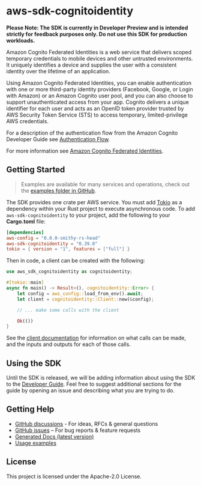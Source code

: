 # aws-sdk-cognitoidentity

**Please Note: The SDK is currently in Developer Preview and is intended strictly for
feedback purposes only. Do not use this SDK for production workloads.**

Amazon Cognito Federated Identities is a web service that delivers scoped temporary credentials to mobile devices and other untrusted environments. It uniquely identifies a device and supplies the user with a consistent identity over the lifetime of an application.

Using Amazon Cognito Federated Identities, you can enable authentication with one or more third-party identity providers (Facebook, Google, or Login with Amazon) or an Amazon Cognito user pool, and you can also choose to support unauthenticated access from your app. Cognito delivers a unique identifier for each user and acts as an OpenID token provider trusted by AWS Security Token Service (STS) to access temporary, limited-privilege AWS credentials.

For a description of the authentication flow from the Amazon Cognito Developer Guide see [Authentication Flow](https://docs.aws.amazon.com/cognito/latest/developerguide/authentication-flow.html).

For more information see [Amazon Cognito Federated Identities](https://docs.aws.amazon.com/cognito/latest/developerguide/cognito-identity.html).

## Getting Started

> Examples are available for many services and operations, check out the
> [examples folder in GitHub](https://github.com/awslabs/aws-sdk-rust/tree/main/examples).

The SDK provides one crate per AWS service. You must add [Tokio](https://crates.io/crates/tokio)
as a dependency within your Rust project to execute asynchronous code. To add `aws-sdk-cognitoidentity` to
your project, add the following to your **Cargo.toml** file:

```toml
[dependencies]
aws-config = "0.0.0-smithy-rs-head"
aws-sdk-cognitoidentity = "0.39.0"
tokio = { version = "1", features = ["full"] }
```

Then in code, a client can be created with the following:

```rust
use aws_sdk_cognitoidentity as cognitoidentity;

#[tokio::main]
async fn main() -> Result<(), cognitoidentity::Error> {
    let config = aws_config::load_from_env().await;
    let client = cognitoidentity::Client::new(&config);

    // ... make some calls with the client

    Ok(())
}
```

See the [client documentation](https://docs.rs/aws-sdk-cognitoidentity/latest/aws_sdk_cognitoidentity/client/struct.Client.html)
for information on what calls can be made, and the inputs and outputs for each of those calls.

## Using the SDK

Until the SDK is released, we will be adding information about using the SDK to the
[Developer Guide](https://docs.aws.amazon.com/sdk-for-rust/latest/dg/welcome.html). Feel free to suggest
additional sections for the guide by opening an issue and describing what you are trying to do.

## Getting Help

* [GitHub discussions](https://github.com/awslabs/aws-sdk-rust/discussions) - For ideas, RFCs & general questions
* [GitHub issues](https://github.com/awslabs/aws-sdk-rust/issues/new/choose) – For bug reports & feature requests
* [Generated Docs (latest version)](https://awslabs.github.io/aws-sdk-rust/)
* [Usage examples](https://github.com/awslabs/aws-sdk-rust/tree/main/examples)

## License

This project is licensed under the Apache-2.0 License.

